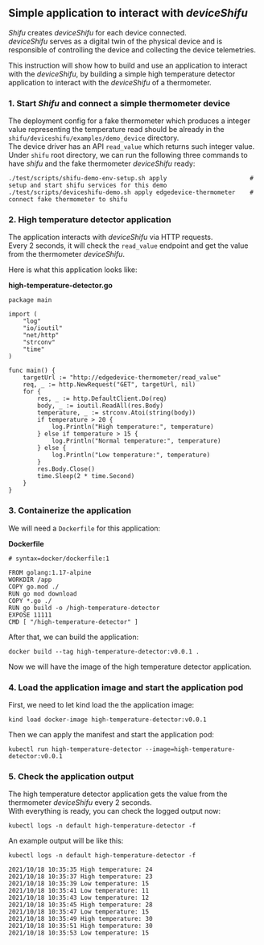 ## Simple application to interact with *deviceShifu*
*Shifu* creates *deviceShifu* for each device connected. \
*deviceShifu* serves as a digital twin of the physical device and is responsible of controlling the device and collecting the device telemetries.

This instruction will show how to build and use an application to interact with the *deviceShifu*, by building a simple high temperature detector application to interact with the *deviceShifu* of a thermometer.

### 1. Start *Shifu* and connect a simple thermometer device
The deployment config for a fake thermometer which produces a integer value representing the temperature read should be already in the `shifu/deviceshifu/examples/demo_device` directory.\
The device driver has an API `read_value` which returns such integer value.
Under `shifu` root directory, we can run the following three commands to have *shifu* and the fake thermometer *deviceShifu* ready:
```
./test/scripts/shifu-demo-env-setup.sh apply                       # setup and start shifu services for this demo
./test/scripts/deviceshifu-demo.sh apply edgedevice-thermometer    # connect fake thermometer to shifu
```
### 2. High temperature detector application
The application interacts with *deviceShifu* via HTTP requests.\
Every 2 seconds, it will check the `read_value` endpoint and get the value from the thermometer *deviceShifu*. 

Here is what this application looks like:

**high-temperature-detector.go**
```
package main

import (
	"log"
	"io/ioutil"
	"net/http"
	"strconv"
	"time"
)

func main() {
	targetUrl := "http://edgedevice-thermometer/read_value"
	req, _ := http.NewRequest("GET", targetUrl, nil)
	for {
		res, _ := http.DefaultClient.Do(req)
		body, _ := ioutil.ReadAll(res.Body)
		temperature, _ := strconv.Atoi(string(body))
		if temperature > 20 {
			log.Println("High temperature:", temperature)
		} else if temperature > 15 {
			log.Println("Normal temperature:", temperature)
		} else {
			log.Println("Low temperature:", temperature)
		}
		res.Body.Close()
		time.Sleep(2 * time.Second)
	}
}
```

### 3. Containerize the application
We will need a `Dockerfile` for this application:

**Dockerfile**
```
# syntax=docker/dockerfile:1

FROM golang:1.17-alpine
WORKDIR /app
COPY go.mod ./
RUN go mod download
COPY *.go ./
RUN go build -o /high-temperature-detector
EXPOSE 11111
CMD [ "/high-temperature-detector" ] 
```

After that, we can build the application:

```
docker build --tag high-temperature-detector:v0.0.1 .
```

Now we will have the image of the high temperature detector application.

### 4. Load the application image and start the application pod

First, we need to let kind load the the application image:
```
kind load docker-image high-temperature-detector:v0.0.1
```
Then we can apply the manifest and start the application pod:
```
kubectl run high-temperature-detector --image=high-temperature-detector:v0.0.1
```

### 5. Check the application output

The high temperature detector application gets the value from the thermometer *deviceShifu* every 2 seconds.\
With everything is ready, you can check the logged output now:
```
kubectl logs -n default high-temperature-detector -f
```
An example output will be like this:
```
kubectl logs -n default high-temperature-detector -f

2021/10/18 10:35:35 High temperature: 24
2021/10/18 10:35:37 High temperature: 23
2021/10/18 10:35:39 Low temperature: 15
2021/10/18 10:35:41 Low temperature: 11
2021/10/18 10:35:43 Low temperature: 12
2021/10/18 10:35:45 High temperature: 28
2021/10/18 10:35:47 Low temperature: 15
2021/10/18 10:35:49 High temperature: 30
2021/10/18 10:35:51 High temperature: 30
2021/10/18 10:35:53 Low temperature: 15

